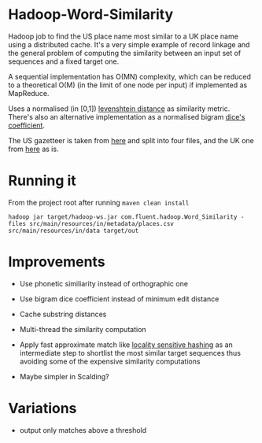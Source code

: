 Hadoop-Word-Similarity
===================

Hadoop job to find the US place name most similar to a UK place name using a distributed cache. It's a very simple example of record linkage and the general problem of computing the similarity between an input set of sequences and a fixed target one.

A sequential implementation has O(MN) complexity, which can be reduced to a theoretical O(M) (in the limit of one node per input) if implemented as MapReduce.

Uses a normalised (in [0,1]) [levenshtein distance](http://en.wikipedia.org/wiki/Levenshtein_distance) as similarity metric. There's also an alternative implementation as a normalised bigram [dice's coefficient](http://en.wikipedia.org/wiki/S%C3%B8rensen_similarity_index).

The US gazetteer is taken from [here](http://geonames.usgs.gov/domestic/download_data.htm) and split into four files, and the UK one from [here](http://ukgaz.ben-daglish.net/cgi-bin/ukgaz.cgi?page=download) as is.

Running it
===================

From the project root after running  `maven clean install`

```shell
hadoop jar target/hadoop-ws.jar com.fluent.hadoop.Word_Similarity -files src/main/resources/in/metadata/places.csv src/main/resources/in/data target/out
```


Improvements
===================

* Use phonetic similiarity instead of orthographic one

* Use bigram dice coefficient instead of minimum edit distance

* Cache substring distances

* Multi-thread the similarity computation

* Apply fast approximate match like [locality sensitive hashing](http://en.wikipedia.org/wiki/Locality-sensitive_hashing) as an intermediate step to shortlist the most similar target sequences thus avoiding some of the expensive similarity computations

* Maybe simpler in Scalding?

Variations
==============

*  output only matches above a threshold

